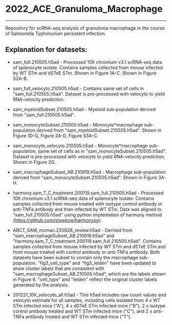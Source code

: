 # 2022_ACE_Granuloma_Macrophage
------------------------
Repository for scRNA-seq analysis of granuloma macrophage in the course of Salmonella Typhimurium persistent infection.

Explanation for datasets:
------------------------

* sam_full.210505.h5ad - Processed 10X chromium v3.1 scRNA-seq data of splenocyte isolate. Contains samples collected from mouse infected by WT STm and dSTeE STm. Shown in Figure 1A-C. Shown in Figure S2A-B.

* sam_full_velocyto.210505.h5ad - Contains same set of cells in "sam_full.210505.h5ad". Dataset is pre-processed with velocyto to yield RNA-velocity prediction.

* sam_myeloidSubset.210505.h5ad - Myeloid sub-population derived from "sam_full.210505.h5ad".

* sam_monocyteSubset.210505.h5ad - Monocyte*macrophage sub-population derived from "sam_myeloidSubset.210505.h5ad". Shown in Figure 1D-G, Figure 2A-D, Figure S3A-C.

* sam_monocyte_velocyto.210505.h5ad - Monocyte*macrophage sub-population, same set of cells as in "sam_monocyteSubset.210505.h5ad". Dataset is pre-processed with velocyto to yield RNA-velocity prediction. Shown in Figure 2G.

* sam_macrophageSubset_AB.210919.h5ad - Macrophage sub-population derived from "sam_monocyteSubset.210505.h5ad". Shown in Figure 3A-H.

* harmony.sam_T_C_treatment.200119.sam_full.210505.h5ad - Processed 10X chromium v3.1 scRNA-seq data of splenocyte isolate. Contains samples collected from mouse treated with isotype control antibody or anti-TNFa antibody and then infected by WT STm. Data was aligned to "sam_full.210505.h5ad" using python implentation of harmony method (https://github.com/slowkow/harmonypy).

* ABCT_SAM_momac.220828_review.h5ad - Derived from "sam_macrophageSubset_AB.210919.h5ad" and "harmony.sam_T_C_treatment.200119.sam_full.210505.h5ad". Contains samples collected from mouse infected by WT STm and dSTeE STm and from mouse treated with control antibody or anti-TNFa antibody. Both datasets have been subset to contain only the macrophage sub-population. "fig3_cell_type" and "fig3_leiden" have been updated to show cluster labels that are consistent with "sam_macrophageSubset_AB.210505.h5ad", which are the labels shown in Figure 6. "cell_type" and "leiden" reflect the original cluster labels generated by the analysis.

* 201221_10X_velocyto_all.h5ad - This h5ad includes raw count values and velocyto estimate for all samples, including cells isolated from 4 x WT STm infected mice ("A"), 4 x dSTeE STm infected mice ("B"), 2 x isotype control antibody treated and WT STm infected mice ("C"), and 2 x anti-TNFa antibody treated and WT STm infected mice ("T").
